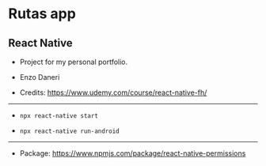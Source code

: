 # Rutas app

## React Native

- Project for my personal portfolio.

- Enzo Daneri

- Credits: https://www.udemy.com/course/react-native-fh/

---

- `npx react-native start`

- `npx react-native run-android`

---

- Package: https://www.npmjs.com/package/react-native-permissions

